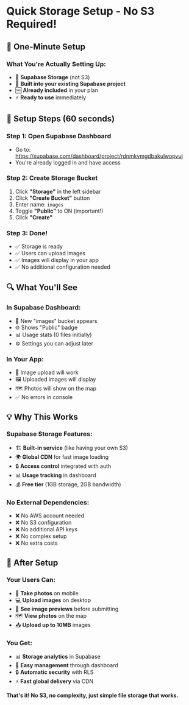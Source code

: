 # Quick Storage Setup - No S3 Required!

## 🎯 **One-Minute Setup**

### **What You're Actually Setting Up:**
- 📁 **Supabase Storage** (not S3)
- 🏪 **Built into your existing Supabase project**
- 🆓 **Already included** in your plan
- ⚡ **Ready to use** immediately

## 🚀 **Setup Steps (60 seconds)**

### **Step 1: Open Supabase Dashboard**
- Go to: https://supabase.com/dashboard/project/rdnmkvmgdbakulwopvuj
- You're already logged in and have access

### **Step 2: Create Storage Bucket**
1. Click **"Storage"** in the left sidebar
2. Click **"Create Bucket"** button
3. Enter name: `images`
4. Toggle **"Public"** to ON (important!)
5. Click **"Create"**

### **Step 3: Done!**
- ✅ Storage is ready
- ✅ Users can upload images
- ✅ Images will display in your app
- ✅ No additional configuration needed

## 🔍 **What You'll See**

### **In Supabase Dashboard:**
- 📁 New "images" bucket appears
- 🌐 Shows "Public" badge
- 📊 Usage stats (0 files initially)
- ⚙️ Settings you can adjust later

### **In Your App:**
- 📸 Image upload will work
- 🖼️ Uploaded images will display
- 🗺️ Photos will show on the map
- ✅ No errors in console

## 💡 **Why This Works**

### **Supabase Storage Features:**
- 🏗️ **Built-in service** (like having your own S3)
- 🌍 **Global CDN** for fast image loading
- 🔒 **Access control** integrated with auth
- 📊 **Usage tracking** in dashboard
- 💰 **Free tier** (1GB storage, 2GB bandwidth)

### **No External Dependencies:**
- ❌ No AWS account needed
- ❌ No S3 configuration
- ❌ No additional API keys
- ❌ No complex setup
- ❌ No extra costs

## 🎉 **After Setup**

### **Your Users Can:**
- 📱 **Take photos** on mobile
- 💻 **Upload images** on desktop
- 👀 **See image previews** before submitting
- 🗺️ **View photos** on the map
- 📤 **Upload up to 10MB** images

### **You Get:**
- 📊 **Storage analytics** in Supabase
- 🔧 **Easy management** through dashboard
- 🔒 **Automatic security** with RLS
- ⚡ **Fast global delivery** via CDN

**That's it! No S3, no complexity, just simple file storage that works.**
